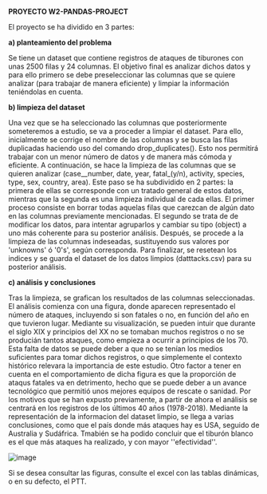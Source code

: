 **PROYECTO W2-PANDAS-PROJECT**

El proyecto se ha dividido en 3 partes:

**a) planteamiento del problema**

Se tiene un dataset que contiene registros de ataques de tiburones con unas 2500 filas y 24 columnas. El objetivo final es analizar dichos datos y para ello primero se debe preseleccionar las columnas que se quiere analizar (para trabajar de manera eficiente) y limpiar la información teniéndolas en cuenta.


**b) limpieza del dataset**

Una vez que se ha seleccionado las columnas que posteriormente someteremos a estudio, se va a proceder a limpiar el dataset. Para ello, inicialmente se corrige el nombre de las columnas y se busca las filas duplicadas haciendo uso del comando drop_duplicates(). Esto nos permitirá trabajar con un menor número de datos y de manera más cómoda y eficiente. A continuación, se hace la limpieza de las columnas que se quieren analizar (case__number, date, year, fatal_(y/n), activity, species, type, sex, country, area). Este paso se ha subdividido en 2 partes: la primera de ellas se corresponde con un tratado general de estos datos, mientras que la segunda es una limpieza individual de cada ellas. El primer proceso consiste en borrar todas aquelas filas que carezcan de algún dato en las columnas previamente mencionadas. El segundo se trata de de modificar los datos, para intentar agruparlos y cambiar su tipo (object) a uno más coherente para su posterior análisis.
Después, se procede a la limpieza de las columnas indeseadas, sustituyendo sus valores por 'unknowns' ó '0's', según corresponda. 
Para finalizar, se resetean los indices y se guarda el dataset de los datos limpios (datttacks.csv) para su posterior análisis.


**c) análisis y conclusiones**

Tras la limpieza, se grafican los resultados de las columnas seleccionadas. El análisis comienza con una figura, donde aparecen representado el número de ataques, incluyendo si son fatales o no, en función del año en que tuvieron lugar. Mediante su visualización, se pueden intuir que durante el siglo XIX y principios del XX no se tomaban muchos registros o no se producián tantos ataques, como empieza a ocurrir a principios de los 70. Esta falta de datos se puede deber a que no se tenían los medios suficientes para tomar dichos registros, o que simplemente el contexto histórico relevara la importancia de este estudio. Otro factor a tener en cuenta en el comportamiento de dicha figura es que la proporción de ataqus fatales va en detrimento, hecho que se puede deber a un avance tecnológico que permitió unos mejores equipos de rescate o sanidad.
Por los motivos que se han expusto previamente, a partir de ahora el análisis se centrará en los registros de los últimos 40 años (1978-2018). Mediante la representación de la informacion del dataset limpio, se llega a varias conclusiones, como que el país donde más ataques hay es USA, seguido de Australia y Sudáfrica. Tmabién se ha podido concluir que el tiburón blanco es el que más ataques ha realizado, y con mayor ''efectividad''.

![image](https://user-images.githubusercontent.com/109019847/186034536-6ab98cda-ff3f-4ace-be69-3152d57f9d0b.png)


Si se desea consultar las figuras, consulte el excel con las tablas dinámicas, o en su defecto, el PTT. 

